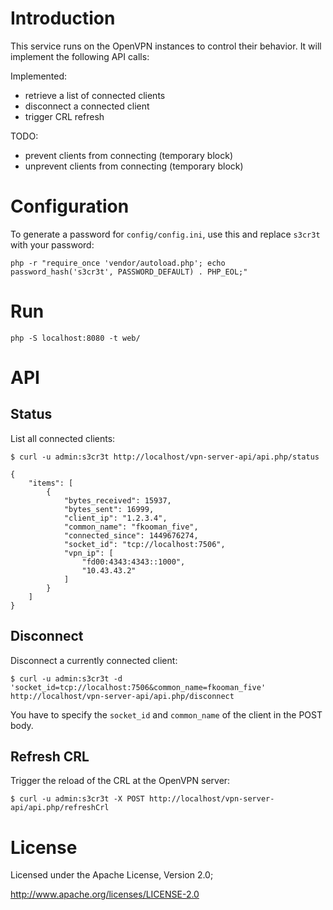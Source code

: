 # Introduction
This service runs on the OpenVPN instances to control their behavior. It will
implement the following API calls:

Implemented:
* retrieve a list of connected clients
* disconnect a connected client
* trigger CRL refresh

TODO:
* prevent clients from connecting (temporary block)
* unprevent clients from connecting (temporary block)

# Configuration
To generate a password for `config/config.ini`, use this and replace `s3cr3t` 
with your password:

    php -r "require_once 'vendor/autoload.php'; echo password_hash('s3cr3t', PASSWORD_DEFAULT) . PHP_EOL;"

# Run

    php -S localhost:8080 -t web/

# API

## Status
List all connected clients:

    $ curl -u admin:s3cr3t http://localhost/vpn-server-api/api.php/status

    {
        "items": [
            {
                "bytes_received": 15937,
                "bytes_sent": 16999,
                "client_ip": "1.2.3.4",
                "common_name": "fkooman_five",
                "connected_since": 1449676274,
                "socket_id": "tcp://localhost:7506",
                "vpn_ip": [
                    "fd00:4343:4343::1000",
                    "10.43.43.2"
                ]
            }
        ]
    }

## Disconnect
Disconnect a currently connected client:

    $ curl -u admin:s3cr3t -d 'socket_id=tcp://localhost:7506&common_name=fkooman_five' http://localhost/vpn-server-api/api.php/disconnect

You have to specify the `socket_id` and `common_name` of the client in the POST
body.

## Refresh CRL
Trigger the reload of the CRL at the OpenVPN server:

    $ curl -u admin:s3cr3t -X POST http://localhost/vpn-server-api/api.php/refreshCrl

# License
Licensed under the Apache License, Version 2.0;

   http://www.apache.org/licenses/LICENSE-2.0
